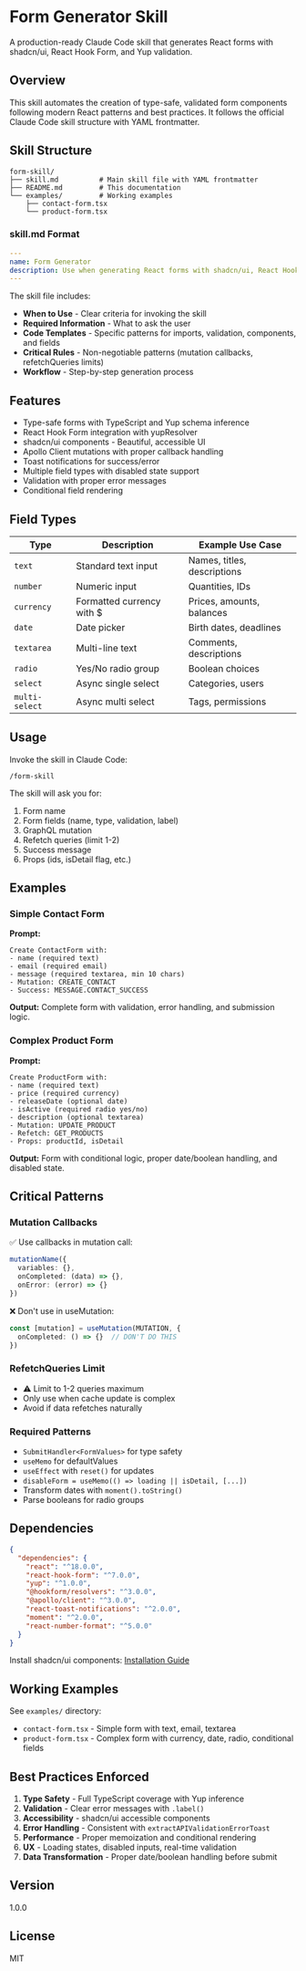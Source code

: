 # Form Generator Skill

A production-ready Claude Code skill that generates React forms with shadcn/ui, React Hook Form, and Yup validation.

## Overview

This skill automates the creation of type-safe, validated form components following modern React patterns and best practices. It follows the official Claude Code skill structure with YAML frontmatter.

## Skill Structure

```
form-skill/
├── skill.md          # Main skill file with YAML frontmatter
├── README.md         # This documentation
└── examples/         # Working examples
    ├── contact-form.tsx
    └── product-form.tsx
```

### skill.md Format

```yaml
---
name: Form Generator
description: Use when generating React forms with shadcn/ui, React Hook Form, and Yup validation
---
```

The skill file includes:
- **When to Use** - Clear criteria for invoking the skill
- **Required Information** - What to ask the user
- **Code Templates** - Specific patterns for imports, validation, components, and fields
- **Critical Rules** - Non-negotiable patterns (mutation callbacks, refetchQueries limits)
- **Workflow** - Step-by-step generation process

## Features

- Type-safe forms with TypeScript and Yup schema inference
- React Hook Form integration with yupResolver
- shadcn/ui components - Beautiful, accessible UI
- Apollo Client mutations with proper callback handling
- Toast notifications for success/error
- Multiple field types with disabled state support
- Validation with proper error messages
- Conditional field rendering

## Field Types

| Type | Description | Example Use Case |
|------|-------------|------------------|
| `text` | Standard text input | Names, titles, descriptions |
| `number` | Numeric input | Quantities, IDs |
| `currency` | Formatted currency with $ | Prices, amounts, balances |
| `date` | Date picker | Birth dates, deadlines |
| `textarea` | Multi-line text | Comments, descriptions |
| `radio` | Yes/No radio group | Boolean choices |
| `select` | Async single select | Categories, users |
| `multi-select` | Async multi select | Tags, permissions |

## Usage

Invoke the skill in Claude Code:

```
/form-skill
```

The skill will ask you for:
1. Form name
2. Form fields (name, type, validation, label)
3. GraphQL mutation
4. Refetch queries (limit 1-2)
5. Success message
6. Props (ids, isDetail flag, etc.)

## Examples

### Simple Contact Form

**Prompt:**
```
Create ContactForm with:
- name (required text)
- email (required email)
- message (required textarea, min 10 chars)
- Mutation: CREATE_CONTACT
- Success: MESSAGE.CONTACT_SUCCESS
```

**Output:** Complete form with validation, error handling, and submission logic.

### Complex Product Form

**Prompt:**
```
Create ProductForm with:
- name (required text)
- price (required currency)
- releaseDate (optional date)
- isActive (required radio yes/no)
- description (optional textarea)
- Mutation: UPDATE_PRODUCT
- Refetch: GET_PRODUCTS
- Props: productId, isDetail
```

**Output:** Form with conditional logic, proper date/boolean handling, and disabled state.

## Critical Patterns

### Mutation Callbacks
✅ Use callbacks in mutation call:
```typescript
mutationName({
  variables: {},
  onCompleted: (data) => {},
  onError: (error) => {}
})
```

❌ Don't use in useMutation:
```typescript
const [mutation] = useMutation(MUTATION, {
  onCompleted: () => {}  // DON'T DO THIS
})
```

### RefetchQueries Limit
- ⚠️ Limit to 1-2 queries maximum
- Only use when cache update is complex
- Avoid if data refetches naturally

### Required Patterns
- `SubmitHandler<FormValues>` for type safety
- `useMemo` for defaultValues
- `useEffect` with `reset()` for updates
- `disableForm = useMemo(() => loading || isDetail, [...])`
- Transform dates with `moment().toString()`
- Parse booleans for radio groups

## Dependencies

```json
{
  "dependencies": {
    "react": "^18.0.0",
    "react-hook-form": "^7.0.0",
    "yup": "^1.0.0",
    "@hookform/resolvers": "^3.0.0",
    "@apollo/client": "^3.0.0",
    "react-toast-notifications": "^2.0.0",
    "moment": "^2.0.0",
    "react-number-format": "^5.0.0"
  }
}
```

Install shadcn/ui components: [Installation Guide](https://ui.shadcn.com/docs/installation)

## Working Examples

See `examples/` directory:
- `contact-form.tsx` - Simple form with text, email, textarea
- `product-form.tsx` - Complex form with currency, date, radio, conditional fields

## Best Practices Enforced

1. **Type Safety** - Full TypeScript coverage with Yup inference
2. **Validation** - Clear error messages with `.label()`
3. **Accessibility** - shadcn/ui accessible components
4. **Error Handling** - Consistent with `extractAPIValidationErrorToast`
5. **Performance** - Proper memoization and conditional rendering
6. **UX** - Loading states, disabled inputs, real-time validation
7. **Data Transformation** - Proper date/boolean handling before submit

## Version

1.0.0

## License

MIT
